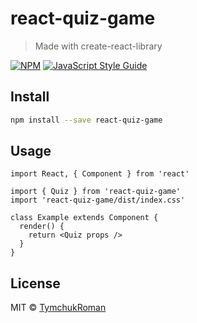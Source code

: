 # react-quiz-game

> Made with create-react-library

[![NPM](https://img.shields.io/npm/v/react-quiz-game.svg)](https://www.npmjs.com/package/react-quiz-game) [![JavaScript Style Guide](https://img.shields.io/badge/code_style-standard-brightgreen.svg)](https://standardjs.com)

## Install

```bash
npm install --save react-quiz-game
```

## Usage

```tsx
import React, { Component } from 'react'

import { Quiz } from 'react-quiz-game'
import 'react-quiz-game/dist/index.css'

class Example extends Component {
  render() {
    return <Quiz props />
  }
}
```

## License

MIT © [TymchukRoman](https://github.com/TymchukRoman)
